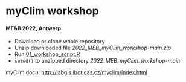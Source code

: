 # myClim workshop
#### ME&B 2022, Antwerp 

* Download or clone whole repository
* Unzip downloaded file *2022_MEB_myClim_workshop-main.zip*
* Run [01_workshop_script.R](./01_workshop_script.R)
* `setwd()` to unzipped directory *2022_MEB_myClim_workshop-main*

myClim docu: http://labgis.ibot.cas.cz/myclim/index.html

